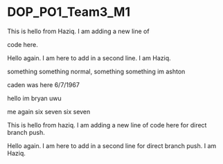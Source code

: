 # DOP\_PO1\_Team3\_M1



This is hello from Haziq. I am adding a new line of

code here.



Hello again. I am here to add in a second line. I am Haziq.





something something normal, something something im ashton


caden was here 6/7/1967

hello im bryan uwu



me again six seven six seven

This is hello from haziq. I am adding a new line of code here for direct branch push.

Hello again. I am here to add in a second line for direct branch push. I am Haziq.
